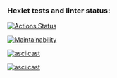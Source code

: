 ### Hexlet tests and linter status:
[![Actions Status](https://github.com/vaLERiyA-pvy/frontend-project-44/workflows/hexlet-check/badge.svg)](https://github.com/vaLERiyA-pvy/frontend-project-44/actions)

[![Maintainability](https://api.codeclimate.com/v1/badges/bf9f38aa9e8263788590/maintainability)](https://codeclimate.com/github/vaLERiyA-pvy/frontend-project-44/maintainability)

[![asciicast](https://asciinema.org/a/BUdQveiA9mQGysMqBT67BccLN.svg)](https://asciinema.org/a/BUdQveiA9mQGysMqBT67BccLN)

[![asciicast](https://asciinema.org/a/VLkxWUllQ5xjhMwxOSrJzPWI6.svg)](https://asciinema.org/a/VLkxWUllQ5xjhMwxOSrJzPWI6)
